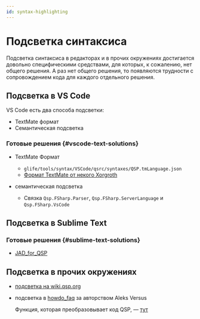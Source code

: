 ```yaml
---
id: syntax-highlighting
---
```


# Подсветка синтаксиса

Подсветка синтаксиса в редакторах и в прочих окружениях достигается довольно специфическими средствами, для которых, к сожалению, нет общего решения. А раз нет общего решения, то появляются трудности с сопровождением кода для каждого отдельного решения.

<!-- todo: написать про QGen -->

## Подсветка в VS Code

VS Code есть два способа подсветки:

* TextMate формат
* Семантическая подсветка

<!-- todo: описать принцип работы -->

### Готовые решения {#vscode-text-solutions}

* TextMate Формат
  * `glife/tools/syntax/VSCode/qsrc/syntaxes/QSP.tmLanguage.json`
  * [Формат TextMate от некого Xorgroth](https://gitlab.com/kevinsmartstfg/girl-life/-/raw/master/tools/syntax/VSCode/qsrc/syntaxes/QSP.tmLanguage.json)

* семантическая подсветка
  * Связка `Qsp.FSharp.Parser`, `Qsp.FSharp.ServerLanguage` и `Qsp.FSharp.VsCode`

## Подсветка в Sublime Text

### Готовые решения {#sublime-text-solutions}

* [JAD_for_QSP](https://github.com/AleksVersus/JAD_for_QSP/blob/master/QSP.sublime-package/qsp.sublime-syntax)

## Подсветка в прочих окружениях

* [подсветка на wiki.qsp.org](https://wiki.qsp.org/lib/plugins/syntaxhighlighter3/sxh3/scripts/shBrushQsp.js)
* подсветка в [howdo_faq](https://github.com/AleksVersus/howdo_faq) за авторством Aleks Versus

  Функция, которая преобразовывает код QSP, — [тут](https://github.com/AleksVersus/howdo_faq/blob/7aea086c17ac34171f785f2ef3fc500dc132af6b/res/%5Bconverters%5D/nodes.py#L1204-L1271)
